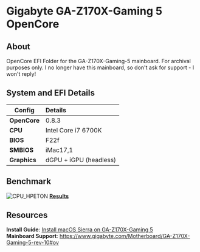 # Gigabyte GA-Z170X-Gaming 5 OpenCore

## About
OpenCore EFI Folder for the GA-Z170X-Gaming-5 mainboard. For archival purposes only. I no longer have this mainboard, so don't ask for support - I won't reply!

## System and EFI Details

| Config     |Details    |
|------------|:----------|
**OpenCore** |0.8.3
**CPU**      |Intel Core i7 6700K
**BIOS**     |F22f
**SMBIOS**   |iMac17,1
**Graphics** |dGPU + iGPU (headless) 

## Benchmark
![CPU_HPETON](https://user-images.githubusercontent.com/76865553/145651562-f9aa522d-acbe-4779-8edb-11ea0d476e5a.png)
[**Results**](https://browser.geekbench.com/v5/cpu/3352110)

## Resources
**Install Guide**: [Install macOS Sierra on GA-Z170X-Gaming 5](https://www.insanelymac.com/forum/topic/324138-guide-install-macos-sierra-10125-on-ga-z170x-gaming-5/)</br>
**Mainboard Support**: https://www.gigabyte.com/Motherboard/GA-Z170X-Gaming-5-rev-10#ov
